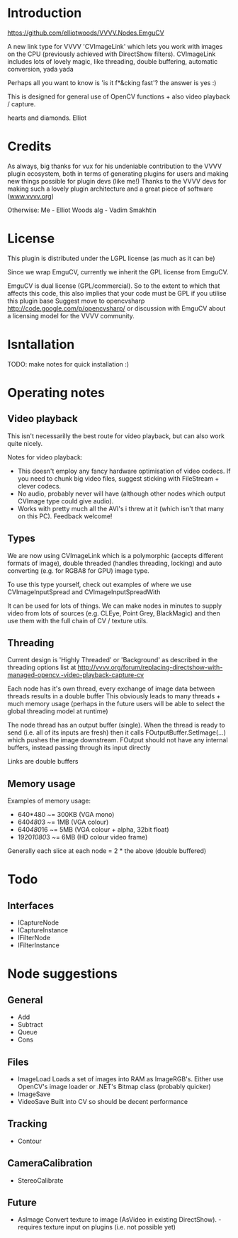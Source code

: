 Introduction
============
https://github.com/elliotwoods/VVVV.Nodes.EmguCV

A new link type for VVVV 'CVImageLink' which lets you work with images on the CPU (previously achieved with DirectShow filters).
CVImageLink includes lots of lovely magic, like threading, double buffering, automatic conversion, yada yada

Perhaps all you want to know is 'is it f*&cking fast'?
the answer is yes :)

This is designed for general use of OpenCV functions + also video playback / capture.

hearts and diamonds.
Elliot

Credits
=======
As always, big thanks for vux for his undeniable contribution to the VVVV plugin ecosystem, both in terms of generating plugins for users and making new things possible for plugin devs (like me!)
Thanks to the VVVV devs for making such a lovely plugin architecture and a great piece of software (www.vvvv.org)

Otherwise:
Me - Elliot Woods
alg - Vadim Smakhtin

License
=======
This plugin is distributed under the LGPL license (as much as it can be)

Since we wrap EmguCV, currently we inherit the GPL license from EmguCV.

EmguCV is dual license (GPL/commercial). So to the extent to which that affects this code, this also implies that your code must be GPL if you utilise this plugin base
Suggest move to opencvsharp http://code.google.com/p/opencvsharp/
or discussion with EmguCV about a licensing model for the VVVV community. 

Isntallation
============
TODO: make notes for quick installation :)

Operating notes
===============

Video playback
--------------
This isn't necessarilly the best route for video playback, but can also work quite nicely.

Notes for video playback:
* This doesn't employ any fancy hardware optimisation of video codecs. If you need to chunk big video files, suggest sticking with FileStream + clever codecs.
* No audio, probably never will have (although other nodes which output CVImage type could give audio).
* Works with pretty much all the AVI's i threw at it (which isn't that many on this PC). Feedback welcome!

Types
-----
We are now using CVImageLink which is a polymorphic (accepts different formats of image), double threaded (handles threading, locking) and auto converting (e.g. for RGBA8 for GPU) image type.

To use this type yourself, check out examples of where we use CVImageInputSpread and CVImageInputSpreadWith<T>

It can be used for lots of things. We can make nodes in minutes to supply video from lots of sources (e.g. CLEye, Point Grey, BlackMagic) and then use them with the full chain of CV / texture utils.


Threading
---------
Current design is 'Highly Threaded' or 'Background' as described in the threading options list at
http://vvvv.org/forum/replacing-directshow-with-managed-opencv.-video-playback-capture-cv

Each node has it's own thread, every exchange of image data between threads results in a double buffer
This obviously leads to many threads + much memory usage (perhaps in the future users will be able to select the global threading model at runtime)

The node thread has an output buffer (single).
When the thread is ready to send (i.e. all of its inputs are fresh) then it calls FOutputBuffer.SetImage(...) which pushes the image downstream.
FOutput should not have any internal buffers, instead passing through its input directly

Links are double buffers


Memory usage
------------

Examples of memory usage:

* 640*480 ~= 300KB (VGA mono)
* 640*480*3 ~= 1MB (VGA colour)
* 640*480*16 ~= 5MB (VGA colour + alpha, 32bit float)
* 1920*1080*3 ~= 6MB (HD colour video frame)

Generally each slice at each node = 2 * the above (double buffered)

Todo
====

Interfaces
----------
* ICaptureNode
* ICaptureInstance
* IFilterNode
* IFilterInstance

Node suggestions
================

General
-------
* Add						
* Subtract	
* Queue
* Cons

Files
-----
* ImageLoad				Loads a set of images into RAM as ImageRGB's. Either use OpenCV's image loader or .NET's Bitmap class (probably quicker)
* ImageSave
* VideoSave				Built into CV so should be decent performance

Tracking
--------
* Contour

CameraCalibration
-----------------
* StereoCalibrate

Future
------
* AsImage				Convert texture to image (AsVideo in existing DirectShow). - requires texture input on plugins (i.e. not possible yet)